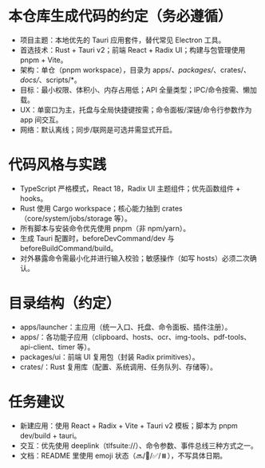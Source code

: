 <!-- Use this file to provide workspace-specific custom instructions to Copilot. For more details, visit https://code.visualstudio.com/docs/copilot/copilot-customization#_use-a-githubcopilotinstructionsmd-file -->

# 本仓库生成代码的约定（务必遵循）
- 项目主题：本地优先的 Tauri 应用套件，替代常见 Electron 工具。
- 首选技术：Rust + Tauri v2；前端 React + Radix UI；构建与包管理使用 pnpm + Vite。
- 架构：单仓（pnpm workspace），目录为 apps/*、packages/*、crates/*、docs/*、scripts/*。
- 目标：最小权限、体积小、内存占用低；API 全量类型；IPC/命令按需、懒加载。
- UX：单窗口为主，托盘与全局快捷键按需；命令面板/深链/命令行参数作为 app 间交互。
- 网络：默认离线；同步/联网是可选并需显式开启。

# 代码风格与实践
- TypeScript 严格模式，React 18，Radix UI 主题组件；优先函数组件 + hooks。
- Rust 使用 Cargo workspace；核心能力抽到 crates（core/system/jobs/storage 等）。
- 所有脚本与安装命令优先使用 pnpm（非 npm/yarn）。
- 生成 Tauri 配置时，beforeDevCommand/dev 与 beforeBuildCommand/build。
- 对外暴露命令需最小化并进行输入校验；敏感操作（如写 hosts）必须二次确认。

# 目录结构（约定）
- apps/launcher：主应用（统一入口、托盘、命令面板、插件注册）。
- apps/<feature>：各功能子应用（clipboard、hosts、ocr、img-tools、pdf-tools、api-client、timer 等）。
- packages/ui：前端 UI 复用包（封装 Radix primitives）。
- crates/<name>：Rust 复用库（配置、系统调用、任务队列、存储等）。

# 任务建议
- 新建应用：使用 React + Radix + Vite + Tauri v2 模板；脚本为 pnpm dev/build + tauri。
- 交互：优先使用 deeplink（tlfsuite://）、命令参数、事件总线三种方式之一。
- 文档：README 里使用 emoji 状态（🔜/🚧/✅/⏸️），不写具体日期。

